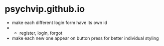 # psychvip.github.io
* make each different login form have its own id
* * register, login, forgot
* make each new one appear on button press for better individual styling